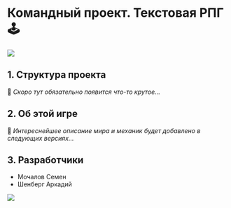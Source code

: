 # **Командный проект. Текстовая РПГ :joystick:**
![](https://img.shields.io/github/watchers/shasoka/prac_6?style=social)
## **1. Структура проекта**
:game_die: *Скоро тут обязательно появится что-то крутое...*
## **2. Об этой игре**
:game_die: *Интереснейшее описание мира и механик будет добавлено в следующих версиях...*
## **3. Разработчики**
+ Мочалов Семен
+ Шенберг Аркадий

![](https://sun9-84.userapi.com/impf/9QKoTUAoqcBJHhN5E4-jcbXiHh5Xt1TTmxXBrw/xtVRqk6Q6Ro.jpg?size=710x599&quality=96&sign=ead7e5aae3f8f2293fee2b62f638e5db&type=album)
